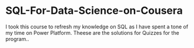 # SQL-For-Data-Science-on-Cousera
I took this course to refresh my knowledge on SQL as I have spent a tone of my time on Power Platform.
Theese are the solutions for Quizzes for the program..
